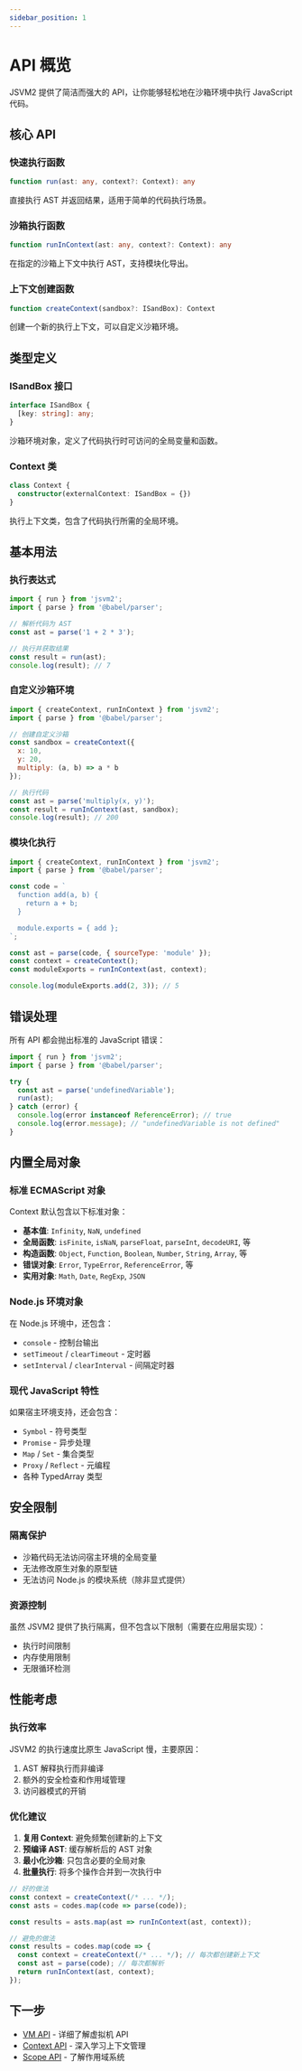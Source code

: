 ```yaml
---
sidebar_position: 1
---
```


# API 概览

JSVM2 提供了简洁而强大的 API，让你能够轻松地在沙箱环境中执行 JavaScript 代码。

## 核心 API

### 快速执行函数

```typescript
function run(ast: any, context?: Context): any
```

直接执行 AST 并返回结果，适用于简单的代码执行场景。

### 沙箱执行函数

```typescript
function runInContext(ast: any, context?: Context): any
```

在指定的沙箱上下文中执行 AST，支持模块化导出。

### 上下文创建函数

```typescript
function createContext(sandbox?: ISandBox): Context
```

创建一个新的执行上下文，可以自定义沙箱环境。

## 类型定义

### ISandBox 接口

```typescript
interface ISandBox {
  [key: string]: any;
}
```

沙箱环境对象，定义了代码执行时可访问的全局变量和函数。

### Context 类

```typescript
class Context {
  constructor(externalContext: ISandBox = {})
}
```

执行上下文类，包含了代码执行所需的全局环境。

## 基本用法

### 执行表达式

```javascript
import { run } from 'jsvm2';
import { parse } from '@babel/parser';

// 解析代码为 AST
const ast = parse('1 + 2 * 3');

// 执行并获取结果
const result = run(ast);
console.log(result); // 7
```

### 自定义沙箱环境

```javascript
import { createContext, runInContext } from 'jsvm2';
import { parse } from '@babel/parser';

// 创建自定义沙箱
const sandbox = createContext({
  x: 10,
  y: 20,
  multiply: (a, b) => a * b
});

// 执行代码
const ast = parse('multiply(x, y)');
const result = runInContext(ast, sandbox);
console.log(result); // 200
```

### 模块化执行

```javascript
import { createContext, runInContext } from 'jsvm2';
import { parse } from '@babel/parser';

const code = `
  function add(a, b) {
    return a + b;
  }

  module.exports = { add };
`;

const ast = parse(code, { sourceType: 'module' });
const context = createContext();
const moduleExports = runInContext(ast, context);

console.log(moduleExports.add(2, 3)); // 5
```

## 错误处理

所有 API 都会抛出标准的 JavaScript 错误：

```javascript
import { run } from 'jsvm2';
import { parse } from '@babel/parser';

try {
  const ast = parse('undefinedVariable');
  run(ast);
} catch (error) {
  console.log(error instanceof ReferenceError); // true
  console.log(error.message); // "undefinedVariable is not defined"
}
```

## 内置全局对象

### 标准 ECMAScript 对象

Context 默认包含以下标准对象：

- **基本值**: `Infinity`, `NaN`, `undefined`
- **全局函数**: `isFinite`, `isNaN`, `parseFloat`, `parseInt`, `decodeURI`, 等
- **构造函数**: `Object`, `Function`, `Boolean`, `Number`, `String`, `Array`, 等
- **错误对象**: `Error`, `TypeError`, `ReferenceError`, 等
- **实用对象**: `Math`, `Date`, `RegExp`, `JSON`

### Node.js 环境对象

在 Node.js 环境中，还包含：

- `console` - 控制台输出
- `setTimeout` / `clearTimeout` - 定时器
- `setInterval` / `clearInterval` - 间隔定时器

### 现代 JavaScript 特性

如果宿主环境支持，还会包含：

- `Symbol` - 符号类型
- `Promise` - 异步处理
- `Map` / `Set` - 集合类型
- `Proxy` / `Reflect` - 元编程
- 各种 TypedArray 类型

## 安全限制

### 隔离保护

- 沙箱代码无法访问宿主环境的全局变量
- 无法修改原生对象的原型链
- 无法访问 Node.js 的模块系统（除非显式提供）

### 资源控制

虽然 JSVM2 提供了执行隔离，但不包含以下限制（需要在应用层实现）：

- 执行时间限制
- 内存使用限制
- 无限循环检测

## 性能考虑

### 执行效率

JSVM2 的执行速度比原生 JavaScript 慢，主要原因：

1. AST 解释执行而非编译
2. 额外的安全检查和作用域管理
3. 访问器模式的开销

### 优化建议

1. **复用 Context**: 避免频繁创建新的上下文
2. **预编译 AST**: 缓存解析后的 AST 对象
3. **最小化沙箱**: 只包含必要的全局对象
4. **批量执行**: 将多个操作合并到一次执行中

```javascript
// 好的做法
const context = createContext(/* ... */);
const asts = codes.map(code => parse(code));

const results = asts.map(ast => runInContext(ast, context));

// 避免的做法
const results = codes.map(code => {
  const context = createContext(/* ... */); // 每次都创建新上下文
  const ast = parse(code); // 每次都解析
  return runInContext(ast, context);
});
```

## 下一步

- [VM API](./vm) - 详细了解虚拟机 API
- [Context API](./context) - 深入学习上下文管理
- [Scope API](./scope) - 了解作用域系统